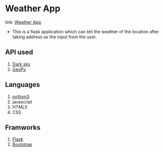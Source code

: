 # Weather App
link: [Weather App](https://my-flaskweather-app.herokuapp.com/)
- This is a flask application which can tell the weather of the location after
taking address as the input from the user.

## API used
1. [Dark sky](https://darksky.net/dev)
2. [GeoPy](https://geopy.readthedocs.io/en/stable/)

## Languages
1. [python3](https://www.python.org/)
2. javascript
3. HTML5
4. CSS

## Framworks
1. [Flask](https://flask.palletsprojects.com/en/1.1.x/)
2. [Bootstrap](https://getbootstrap.com/)
